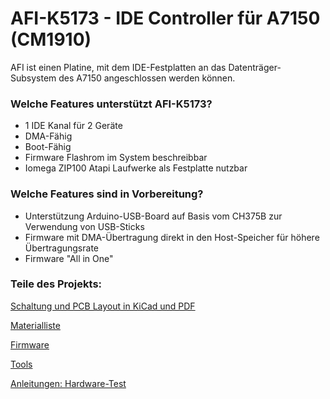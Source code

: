 # AFI-K5173 - IDE Controller für A7150 (CM1910)
AFI ist einen Platine, mit dem IDE-Festplatten an das Datenträger-Subsystem des A7150 angeschlossen werden können.
### Welche Features unterstützt AFI-K5173?
* 1 IDE Kanal für 2 Geräte
* DMA-Fähig
* Boot-Fähig
* Firmware Flashrom im System beschreibbar
* Iomega ZIP100 Atapi Laufwerke als Festplatte nutzbar

### Welche Features sind in Vorbereitung?
* Unterstützung Arduino-USB-Board auf Basis vom CH375B zur Verwendung von USB-Sticks
* Firmware mit DMA-Übertragung direkt in den Host-Speicher für höhere Übertragungsrate
* Firmware "All in One"

### Teile des Projekts:

[Schaltung und PCB Layout in KiCad und PDF](schaltplan/)

[Materialliste](schaltplan/V1/Materialliste.txt)

[Firmware](firmware/)

[Tools](tools/)

[Anleitungen: Hardware-Test](knowhow/Hardwaretest.MD)
